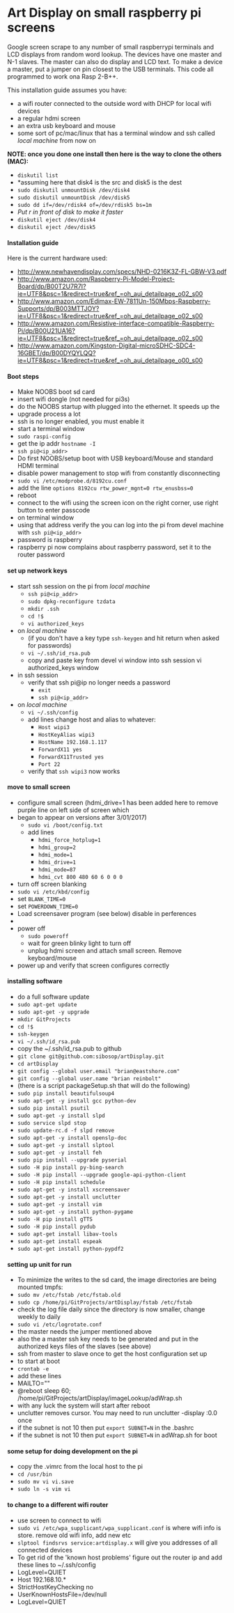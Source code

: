 # Art Display on small raspberry pi screens

Google screen scrape to any number of small raspberrypi terminals and LCD displays from random word lookup.
The devices have one master and N-1 slaves. The master can also do display and LCD text.
To make a device a master, put a jumper on pin closest to the USB terminals. This code all programmed to work ona Rasp 2-B++.

This installation guide assumes you have:
* a wifi router connected to the outside word with DHCP for local wifi devices
* a regular hdmi screen
* an extra usb keyboard and mouse
* some sort of pc/mac/linux that has a terminal window and ssh called *local machine* from now on

**NOTE: once you done one install then here is the way to clone the others (MAC):**
* `diskutil list`
* *assuming here that disk4 is the src and disk5 is the dest
* `sudo diskutil unmountDisk /dev/disk4`
* `sudo diskutil unmountDisk /dev/disk5`
* `sudo dd if=/dev/rdisk4 of=/dev/rdisk5 bs=1m`
* *Put r in front of disk to make it faster*
* `diskutil eject /dev/disk4`
* `diskutil eject /dev/disk5`

#### Installation guide
Here is the current hardware used:
* http://www.newhavendisplay.com/specs/NHD-0216K3Z-FL-GBW-V3.pdf
* http://www.amazon.com/Raspberry-Pi-Model-Project-Board/dp/B00T2U7R7I?ie=UTF8&psc=1&redirect=true&ref_=oh_aui_detailpage_o02_s00
* http://www.amazon.com/Edimax-EW-7811Un-150Mbps-Raspberry-Supports/dp/B003MTTJOY?ie=UTF8&psc=1&redirect=true&ref_=oh_aui_detailpage_o02_s00
* http://www.amazon.com/Resistive-interface-compatible-Raspberry-Pi/dp/B00U21UA16?ie=UTF8&psc=1&redirect=true&ref_=oh_aui_detailpage_o02_s00
* http://www.amazon.com/Kingston-Digital-microSDHC-SDC4-16GBET/dp/B00DYQYLQQ?ie=UTF8&psc=1&redirect=true&ref_=oh_aui_detailpage_o00_s00

#### Boot steps
* Make NOOBS boot sd card
* insert wifi dongle (not needed for pi3s)
* do the NOOBS startup with plugged into the ethernet. It speeds up the
* upgrade process a lot
* ssh is no longer enabled, you must enable it
* start a terminal window
* `sudo raspi-config`
* get the ip addr `hostname -I`
* `ssh pi@<ip_addr>`
* Do first NOOBS/setup boot with USB keyboard/Mouse and standard HDMI terminal
* disable power management to stop wifi from constantly disconnecting
* `sudo vi /etc/modprobe.d/8192cu.conf`
* add the line `options 8192cu rtw_power_mgnt=0 rtw_enusbss=0`
* reboot
* connect to the wifi using the screen icon on the right corner, use right button to enter passcode
* on terminal window 
* using that address verify the you can log into the pi from devel machine with `ssh pi@<ip_addr>` 
* password is raspberry
* raspberry pi now complains about raspberry password, set it to the router password

#### set up network keys

* start ssh session on the pi from *local machine*
  * `ssh pi@<ip_addr>`
  * `sudo dpkg-reconfigure tzdata`
  * `mkdir .ssh`
  * `cd !$`
  * `vi authorized_keys`
* on *local machine*
  * (if you don't have a key type `ssh-keygen` and hit return when asked for passwords) 
  * `vi ~/.ssh/id_rsa.pub`
  * copy and paste key from devel vi window into ssh session vi authorized_keys window
* in ssh session
  * verify that ssh pi@ip no longer needs a password
    * `exit`
    * `ssh pi@<ip_addr>`
* on *local machine*
  * `vi ~/.ssh/config`
  * add lines change host and alias to whatever:
    * `Host wipi3`
    * `HostKeyAlias wipi3`
    * `HostName 192.168.1.117`
    * `ForwardX11 yes`
    * `ForwardX11Trusted yes`
    * `Port 22`
  * verify that `ssh wipi3` now works
#### move to small screen
* configure small screen (hdmi_drive=1 has been added here to remove purple line on left side of screen which
* began to appear on versions after 3/01/2017)
  * `sudo vi /boot/config.txt`
  * add lines
    * `hdmi_force_hotplug=1`
    * `hdmi_group=2`
    * `hdmi_mode=1`
    * `hdmi_drive=1`
    * `hdmi_mode=87`
    * `hdmi_cvt 800 480 60 6 0 0 0`
* turn off screen blanking
 * `sudo vi /etc/kbd/config` 
 * set `BLANK_TIME=0`
 * set `POWERDOWN_TIME=0`
 * Load screensaver program (see below) disable in perferences
 * 
* power off
  * `sudo poweroff`
  * wait for green blinky light to turn off
  * unplug hdmi screen and attach small screen. Remove keyboard/mouse
* power up and verify that screen configures correctly

#### installing software
* do a full software update
 * `sudo apt-get update`
 * `sudo apt-get -y upgrade`
 * `mkdir GitProjects`
 * `cd !$`
 * `ssh-keygen`
 * `vi ~/.ssh/id_rsa.pub`
 * copy the ~/.ssh/id_rsa.pub to github
 * `git clone git@github.com:sibosop/artDisplay.git`
 * `cd artDisplay`
 * `git config --global user.email "brian@eastshore.com"`
 * `git config --global user.name "brian reinbolt"`
 * (there is a script packageSetup.sh that will do the following)
 * `sudo pip install beautifulsoup4`
 * `sudo apt-get -y install gcc python-dev`
 * `sudo pip install psutil`
 * `sudo apt-get -y install slpd`
 * `sudo service slpd stop`
 * `sudo update-rc.d -f slpd remove`
 * `sudo apt-get -y install openslp-doc`
 * `sudo apt-get -y install slptool`
 * `sudo apt-get -y install feh`
 * `sudo pip install --upgrade pyserial`
 * `sudo -H pip install py-bing-search`
 * `sudo -H pip install --upgrade google-api-python-client`
 * `sudo -H pip install schedule`
 * `sudo apt-get -y install xscreensaver`
 * `sudo apt-get -y install unclutter`
 * `sudo apt-get -y install vim`
 * `sudo apt-get -y install python-pygame`
 * `sudo -H pip install gTTS`
 * `sudo -H pip install pydub`
 * `sudo apt-get install libav-tools`
 * `sudo apt-get install espeak`
 * `sudo apt-get install python-pypdf2`
 
#### setting up unit for run
 * To minimize the writes to the sd card, the image directories are being mounted tmpfs:
 * `sudo mv /etc/fstab /etc/fstab.old`
 * `sudo cp /home/pi/GitProjects/artDisplay/fstab /etc/fstab`
 * check the log file daily since the directory is now smaller, change weekly to daily
 * `sudo vi /etc/logrotate.conf`
 * the master needs the jumper mentioned above
 * also the a master ssh key needs to be generated and put in the authorized keys files of the slaves (see above)
 * ssh from master to slave once to get the host configuration set up
 * to start at boot
  * `crontab -e`
  * add these lines
   * MAILTO=""
   * @reboot sleep 60; /home/pi/GitProjects/artDisplay/imageLookup/adWrap.sh
 * with any luck the system will start after reboot
 * unclutter removes cursor. You may need to run unclutter -display :0.0 once
 * if the subnet is not 10 then put `export SUBNET=N` in the .bashrc
 * if the subnet is not 10 then put `export SUBNET=N` in adWrap.sh for boot 
 
#### some setup for doing development on the pi
 * copy the .vimrc from the local host to the pi
 * `cd /usr/bin`
 * `sudo mv vi vi.save`
 * `sudo ln -s vim vi`
 
#### to change to a different wifi router
 * use screen to connect to wifi
 * `sudo vi /etc/wpa_supplicant/wpa_supplicant.conf`  is where wifi info is store. remove old wifi info, add new etc
 * `slptool findsrvs service:artdisplay.x` will give you addresses of all connected devices
 * To get rid of the 'known host problems' figure out the router ip and add these lines to ~/.ssh/config
  * LogLevel=QUIET
  * Host 192.168.10.*
  * StrictHostKeyChecking no
  * UserKnownHostsFile=/dev/null
  * LogLevel=QUIET




